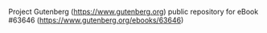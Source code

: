 Project Gutenberg (https://www.gutenberg.org) public repository for
eBook #63646 (https://www.gutenberg.org/ebooks/63646)
